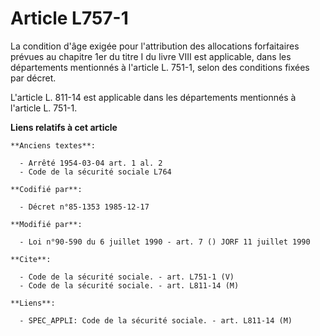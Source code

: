 # Article L757-1

La condition d'âge exigée pour l'attribution des allocations forfaitaires prévues au chapitre 1er du titre I du livre VIII
est applicable, dans les départements mentionnés à l'article L. 751-1, selon des conditions fixées par décret. 

L'article L. 811-14 est applicable dans les départements mentionnés à l'article L. 751-1.

**Liens relatifs à cet article**

	**Anciens textes**:

	  - Arrêté 1954-03-04 art. 1 al. 2
	  - Code de la sécurité sociale L764

	**Codifié par**:

	  - Décret n°85-1353 1985-12-17

	**Modifié par**:

	  - Loi n°90-590 du 6 juillet 1990 - art. 7 () JORF 11 juillet 1990

	**Cite**:

	  - Code de la sécurité sociale. - art. L751-1 (V)
	  - Code de la sécurité sociale. - art. L811-14 (M)

	**Liens**:

	  - SPEC_APPLI: Code de la sécurité sociale. - art. L811-14 (M)
